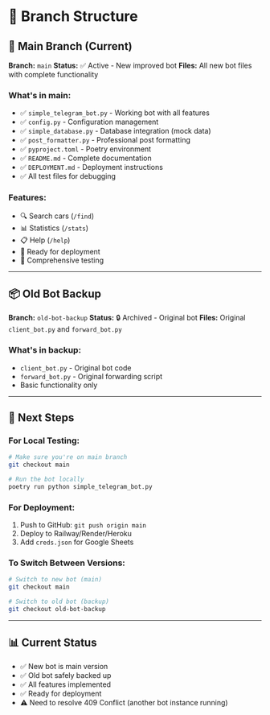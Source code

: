 # 📁 Branch Structure

## 🌟 Main Branch (Current)
**Branch:** `main`
**Status:** ✅ Active - New improved bot
**Files:** All new bot files with complete functionality

### What's in main:
- ✅ `simple_telegram_bot.py` - Working bot with all features
- ✅ `config.py` - Configuration management
- ✅ `simple_database.py` - Database integration (mock data)
- ✅ `post_formatter.py` - Professional post formatting
- ✅ `pyproject.toml` - Poetry environment
- ✅ `README.md` - Complete documentation
- ✅ `DEPLOYMENT.md` - Deployment instructions
- ✅ All test files for debugging

### Features:
- 🔍 Search cars (`/find`)
- 📊 Statistics (`/stats`)
- 📋 Help (`/help`)
- 🚀 Ready for deployment
- 🧪 Comprehensive testing

---

## 📦 Old Bot Backup
**Branch:** `old-bot-backup`
**Status:** 🔒 Archived - Original bot
**Files:** Original `client_bot.py` and `forward_bot.py`

### What's in backup:
- `client_bot.py` - Original bot code
- `forward_bot.py` - Original forwarding script
- Basic functionality only

---

## 🚀 Next Steps

### For Local Testing:
```bash
# Make sure you're on main branch
git checkout main

# Run the bot locally
poetry run python simple_telegram_bot.py
```

### For Deployment:
1. Push to GitHub: `git push origin main`
2. Deploy to Railway/Render/Heroku
3. Add `creds.json` for Google Sheets

### To Switch Between Versions:
```bash
# Switch to new bot (main)
git checkout main

# Switch to old bot (backup)
git checkout old-bot-backup
```

---

## 📊 Current Status
- ✅ New bot is main version
- ✅ Old bot safely backed up
- ✅ All features implemented
- ✅ Ready for deployment
- ⚠️ Need to resolve 409 Conflict (another bot instance running) 